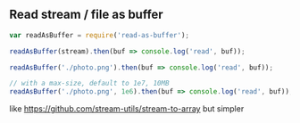 ## Read stream / file as buffer

```js
var readAsBuffer = require('read-as-buffer');

readAsBuffer(stream).then(buf => console.log('read', buf));

readAsBuffer('./photo.png').then(buf => console.log('read', buf));

// with a max-size, default to 1e7, 10MB
readAsBuffer('./photo.png', 1e6).then(buf => console.log('read', buf));

```

like https://github.com/stream-utils/stream-to-array but simpler